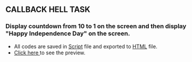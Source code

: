 ## CALLBACK HELL TASK

### Display countdown from 10 to 1 on the screen and then display "Happy Independence Day" on the screen.

- All codes are saved in [Script](./js/script.js) file and exported to [HTML](./index.html) file.
- [Click here ](https://callback-hell-counter-task.netlify.app/)to see the preview.